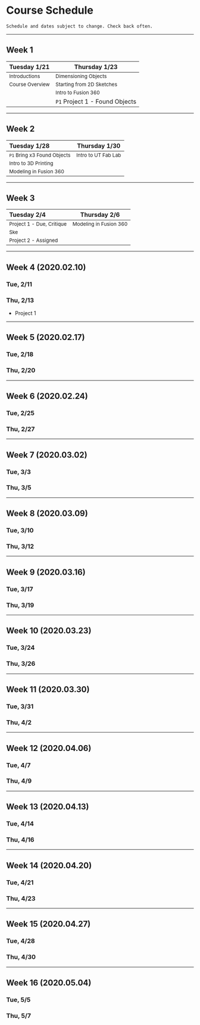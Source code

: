 # Course Schedule

```
Schedule and dates subject to change. Check back often.
```

---
## Week 1

| Tuesday 1/21 | Thursday 1/23 |
| :---     | ------   |
| <sub>Introductions</sub>    | <sub>Dimensioning Objects</sub> |
| <sub>Course Overview</sub>  | <sub>Starting from 2D Sketches</sub> |
|  | <sub>Intro to Fusion 360</sub>   |
|  | `P1` Project 1 - Found Objects |

---
## Week 2

| Tuesday 1/28 | Thursday 1/30 |
| :---     | ------   |
| <sub> `P1` Bring x3 Found Objects </sub> | <sub> Intro to UT Fab Lab</sub>|
| <sub> Intro to 3D Printing </sub> | <sub>|  |
| <sub> Modeling in Fusion 360 </sub>| |


---
## Week 3 

| Tuesday 2/4 | Thursday 2/6 |
| :---     | ------   |
| <sub>Project 1 - Due, Critique</sub>   | <sub>Modeling in Fusion 360</sub> |
| <sub> Ske
| <sub>Project 2 - Assigned |



---
## Week 4 (2020.02.10)
### Tue, 2/11
### Thu, 2/13

* Project 1

---

## Week 5 (2020.02.17)
### Tue, 2/18
### Thu, 2/20

---
## Week 6 (2020.02.24)
### Tue, 2/25
### Thu, 2/27

---
## Week 7 (2020.03.02)
### Tue, 3/3
### Thu, 3/5

---
## Week 8 (2020.03.09)
### Tue, 3/10
### Thu, 3/12

---
## Week 9 (2020.03.16)
### Tue, 3/17
### Thu, 3/19

---
## Week 10 (2020.03.23)
### Tue, 3/24
### Thu, 3/26

---
## Week 11 (2020.03.30)
### Tue, 3/31
### Thu, 4/2

---
## Week 12 (2020.04.06)
### Tue, 4/7
### Thu, 4/9

---
## Week 13 (2020.04.13)
### Tue, 4/14
### Thu, 4/16

---
## Week 14 (2020.04.20)
### Tue, 4/21
### Thu, 4/23

---
## Week 15 (2020.04.27)
### Tue, 4/28
### Thu, 4/30

---
## Week 16 (2020.05.04)
### Tue, 5/5
### Thu, 5/7
